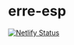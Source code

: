 # erre-esp

[![Netlify Status](https://api.netlify.com/api/v1/badges/4cf3cb6e-843c-4198-a393-937c5d172d4a/deploy-status)](https://app.netlify.com/sites/agitated-jones-73bdd5/deploys)
